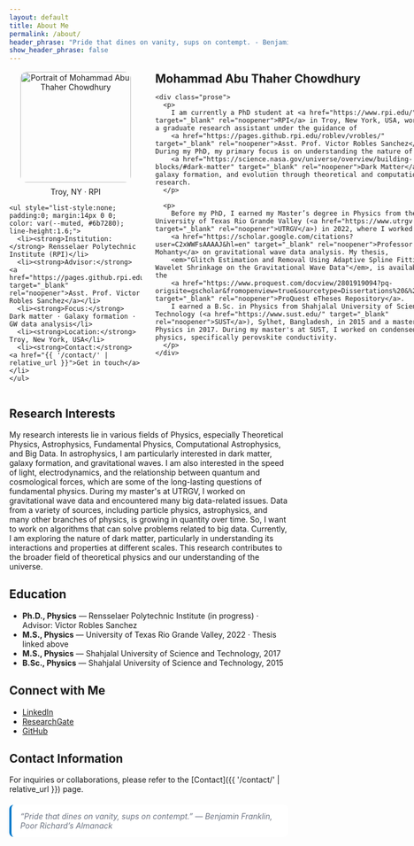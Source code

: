 ```yaml
---
layout: default
title: About Me
permalink: /about/
header_phrase: "Pride that dines on vanity, sups on contempt. - Benjamin Franklin (Poor Richard's Almanack)"
show_header_phrase: false
---
```


<section style="display:grid; grid-template-columns: 240px 1fr; gap: 24px; align-items:start; margin: 16px 0 24px;">
  <!-- Left: photo + quick facts -->
  <div>
    <figure style="margin:0; text-align:center;">
      <img src="{{ '/assets/Images/Me.jpg' | relative_url }}" alt="Portrait of Mohammad Abu Thaher Chowdhury" loading="lazy" style="width:200px; border-radius:12px; margin: 0 auto;">
      <figcaption class="badge" style="display:inline-block; margin-top:8px;">Troy, NY · RPI</figcaption>
    </figure>

    <ul style="list-style:none; padding:0; margin:14px 0 0; color: var(--muted, #6b7280); line-height:1.6;">
      <li><strong>Institution:</strong> Rensselaer Polytechnic Institute (RPI)</li>
      <li><strong>Advisor:</strong> <a href="https://pages.github.rpi.edu/roblev/vrobles/" target="_blank" rel="noopener">Asst. Prof. Victor Robles Sanchez</a></li>
      <li><strong>Focus:</strong> Dark matter · Galaxy formation · GW data analysis</li>
      <li><strong>Location:</strong> Troy, New York, USA</li>
      <li><strong>Contact:</strong> <a href="{{ '/contact/' | relative_url }}">Get in touch</a></li>
    </ul>
  </div>

  <!-- Right: name + bio -->
  <div>
    <h1 style="margin:0 0 8px;">Mohammad Abu Thaher Chowdhury</h1>

    <div class="prose">
      <p>
        I am currently a PhD student at <a href="https://www.rpi.edu/" target="_blank" rel="noopener">RPI</a> in Troy, New York, USA, working as a graduate research assistant under the guidance of
        <a href="https://pages.github.rpi.edu/roblev/vrobles/" target="_blank" rel="noopener">Asst. Prof. Victor Robles Sanchez</a>. During my PhD, my primary focus is on understanding the nature of
        <a href="https://science.nasa.gov/universe/overview/building-blocks/#dark-matter" target="_blank" rel="noopener">Dark Matter</a>, galaxy formation, and evolution through theoretical and computational research.
      </p>

      <p>
        Before my PhD, I earned my Master’s degree in Physics from the University of Texas Rio Grande Valley (<a href="https://www.utrgv.edu/" target="_blank" rel="noopener">UTRGV</a>) in 2022, where I worked with
        <a href="https://scholar.google.com/citations?user=C2xWWFsAAAAJ&hl=en" target="_blank" rel="noopener">Professor Soumya D Mohanty</a> on gravitational wave data analysis. My thesis,
        <em>"Glitch Estimation and Removal Using Adaptive Spline Fitting and Wavelet Shrinkage on the Gravitational Wave Data"</em>, is available in the
        <a href="https://www.proquest.com/docview/2801919094?pq-origsite=gscholar&fromopenview=true&sourcetype=Dissertations%20&%20Theses" target="_blank" rel="noopener">ProQuest eTheses Repository</a>.
        I earned a B.Sc. in Physics from Shahjalal University of Science and Technology (<a href="https://www.sust.edu/" target="_blank" rel="noopener">SUST</a>), Sylhet, Bangladesh, in 2015 and a master's in Physics in 2017. During my master's at SUST, I worked on condensed matter physics, specifically perovskite conductivity.
      </p>
    </div>
  </div>
</section>

## Research Interests
<div class="prose">
<p>
My research interests lie in various fields of Physics, especially Theoretical Physics, Astrophysics, Fundamental Physics, Computational Astrophysics, and Big Data. In astrophysics, I am particularly interested in dark matter, galaxy formation, and gravitational waves. I am also interested in the speed of light, electrodynamics, and the relationship between quantum and cosmological forces, which are some of the long-lasting questions of fundamental physics. During my master's at UTRGV, I worked on gravitational wave data and encountered many big data-related issues. Data from a variety of sources, including particle physics, astrophysics, and many other branches of physics, is growing in quantity over time. So, I want to work on algorithms that can solve problems related to big data. Currently, I am exploring the nature of dark matter, particularly in understanding its interactions and properties at different scales. This research contributes to the broader field of theoretical physics and our understanding of the universe.
</p>
</div>

## Education
- **Ph.D., Physics** — Rensselaer Polytechnic Institute (in progress) · Advisor: Victor Robles Sanchez  
- **M.S., Physics** — University of Texas Rio Grande Valley, 2022 · Thesis linked above  
- **M.S., Physics** — Shahjalal University of Science and Technology, 2017  
- **B.Sc., Physics** — Shahjalal University of Science and Technology, 2015  

## Connect with Me
- [LinkedIn](https://www.linkedin.com/in/thaher608)
- [ResearchGate](https://www.researchgate.net/profile/your-profile-id)
- [GitHub](https://github.com/matc-thaher)

## Contact Information
For inquiries or collaborations, please refer to the [Contact]({{ '/contact/' | relative_url }}) page.

<!-- Quote moved to the bottom only -->
<aside class="prose" style="margin-top:20px; padding:12px 16px; border-left:4px solid var(--brand, #007acc); background: var(--panel, #fff); border-radius:8px; color: var(--muted, #6b7280);">
  <em>“Pride that dines on vanity, sups on contempt.” — Benjamin Franklin, <span style="font-style:italic;">Poor Richard’s Almanack</span></em>
</aside>

